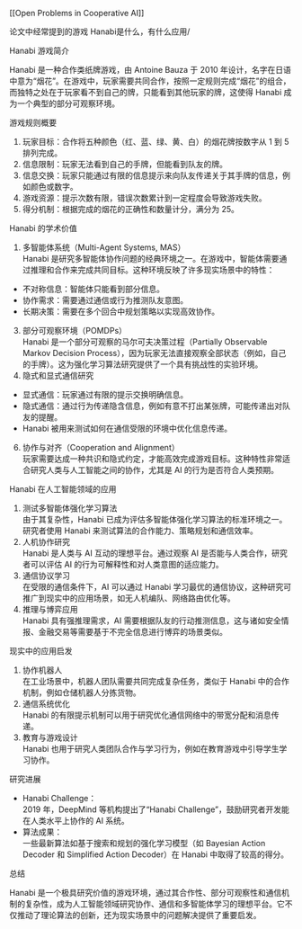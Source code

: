 [[Open Problems in Cooperative AI]]

论文中经常提到的游戏 Hanabi是什么，有什么应用/

Hanabi 游戏简介

Hanabi 是一种合作类纸牌游戏，由 Antoine Bauza 于 2010 年设计，名字在日语中意为“烟花”。在游戏中，玩家需要共同合作，按照一定规则完成“烟花”的组合，而独特之处在于玩家看不到自己的牌，只能看到其他玩家的牌，这使得 Hanabi 成为一个典型的部分可观察环境。

游戏规则概要

1. 玩家目标：合作将五种颜色（红、蓝、绿、黄、白）的烟花牌按数字从 1 到 5 排列完成。
2. 信息限制：玩家无法看到自己的手牌，但能看到队友的牌。
3. 信息交换：玩家只能通过有限的信息提示来向队友传递关于其手牌的信息，例如颜色或数字。
4. 游戏资源：提示次数有限，错误次数累计到一定程度会导致游戏失败。
5. 得分机制：根据完成的烟花的正确性和数量计分，满分为 25。

Hanabi 的学术价值

1. 多智能体系统（Multi-Agent Systems, MAS）  
    Hanabi 是研究多智能体协作问题的经典环境之一。在游戏中，智能体需要通过推理和合作来完成共同目标。这种环境反映了许多现实场景中的特性：

- 不对称信息：智能体只能看到部分信息。
- 协作需求：需要通过通信或行为推测队友意图。
- 长期决策：需要在多个回合中规划策略以实现高效协作。

3. 部分可观察环境（POMDPs）  
    Hanabi 是一个部分可观察的马尔可夫决策过程（Partially Observable Markov Decision Process），因为玩家无法直接观察全部状态（例如，自己的手牌）。这为强化学习算法研究提供了一个具有挑战性的实验环境。
4. 隐式和显式通信研究

- 显式通信：玩家通过有限的提示交换明确信息。
- 隐式通信：通过行为传递隐含信息，例如有意不打出某张牌，可能传递出对队友的提醒。
- Hanabi 被用来测试如何在通信受限的环境中优化信息传递。

6. 协作与对齐（Cooperation and Alignment）  
    玩家需要达成一种共识和隐式约定，才能高效完成游戏目标。这种特性非常适合研究人类与人工智能之间的协作，尤其是 AI 的行为是否符合人类预期。

Hanabi 在人工智能领域的应用

1. 测试多智能体强化学习算法  
    由于其复杂性，Hanabi 已成为评估多智能体强化学习算法的标准环境之一。研究者使用 Hanabi 来测试算法的合作能力、策略规划和通信效率。
2. 人机协作研究  
    Hanabi 是人类与 AI 互动的理想平台。通过观察 AI 是否能与人类合作，研究者可以评估 AI 的行为可解释性和对人类意图的适应能力。
3. 通信协议学习  
    在受限的通信条件下，AI 可以通过 Hanabi 学习最优的通信协议，这种研究可推广到现实中的应用场景，如无人机编队、网络路由优化等。
4. 推理与博弈应用  
    Hanabi 具有强推理需求，AI 需要根据队友的行动推测信息，这与诸如安全情报、金融交易等需要基于不完全信息进行博弈的场景类似。

现实中的应用启发

1. 协作机器人  
    在工业场景中，机器人团队需要共同完成复杂任务，类似于 Hanabi 中的合作机制，例如仓储机器人分拣货物。
2. 通信系统优化  
    Hanabi 的有限提示机制可以用于研究优化通信网络中的带宽分配和消息传递。
3. 教育与游戏设计  
    Hanabi 也用于研究人类团队合作与学习行为，例如在教育游戏中引导学生学习协作。

研究进展

- Hanabi Challenge：  
    2019 年，DeepMind 等机构提出了“Hanabi Challenge”，鼓励研究者开发能在人类水平上协作的 AI 系统。
- 算法成果：  
    一些最新算法如基于搜索和规划的强化学习模型（如 Bayesian Action Decoder 和 Simplified Action Decoder）在 Hanabi 中取得了较高的得分。

总结

Hanabi 是一个极具研究价值的游戏环境，通过其合作性、部分可观察性和通信机制的复杂性，成为人工智能领域研究协作、通信和多智能体学习的理想平台。它不仅推动了理论算法的创新，还为现实场景中的问题解决提供了重要启发。